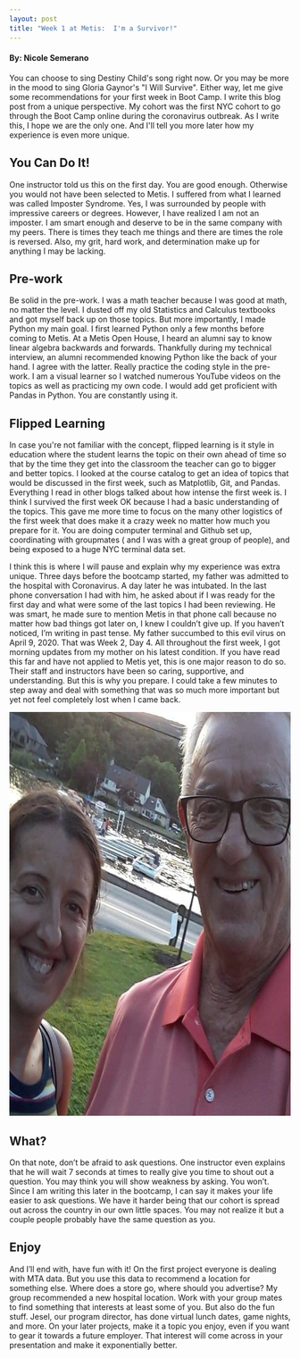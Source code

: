 ```yaml
---
layout: post
title: "Week 1 at Metis:  I'm a Survivor!"
---
```


#### By: Nicole Semerano


You can choose to sing Destiny Child's song right now.  Or you may be more in the mood to sing Gloria Gaynor's "I Will Survive".  Either way, let me give some recommendations for your first week in Boot Camp. I write this blog post from a unique perspective. My cohort was the first NYC cohort to go through the Boot Camp online during the coronavirus outbreak. As I write this, I hope we are the only one. And I'll tell you more later how my experience is even more unique.

## You Can Do It!  

One instructor told us this on the first day. You are good enough. Otherwise you would not have been selected to Metis.  I suffered from what I learned was called Imposter Syndrome. Yes, I was surrounded by people with impressive careers or degrees. However, I have realized I am not an imposter.  I am smart enough and deserve to be in the same company with my peers.  There is times they teach me things and there are times the role is reversed.  Also, my grit, hard work, and determination make up for anything I may be lacking.

## Pre-work

Be solid in the pre-work.  I was a math teacher because I was good at math, no matter the level.  I dusted off my old Statistics and Calculus textbooks and got myself back up on those topics.  But more importantly, I made Python my main goal.  I first learned Python only a few months before coming to Metis.  At a Metis Open House, I heard an alumni say to know linear algebra backwards and forwards. Thankfully during my technical interview, an alumni recommended knowing Python like the back of your hand.  I agree with the latter.  Really practice the coding style in the pre-work.  I am a visual learner so I watched numerous YouTube videos on the topics as well as practicing my own code.  I would add get proficient with Pandas in Python.  You are constantly using it.  

## Flipped Learning  

In case you're not familiar with the concept, flipped learning is it style in education where the student learns the topic on their own ahead of time so that by the time they get into the classroom the teacher can go to bigger and better topics. I looked at the course catalog to get an idea of topics that would be discussed in the first week, such as Matplotlib, Git, and Pandas. Everything I read in other blogs talked about how intense the first week is. I think I survived the first week OK because I had a basic understanding of the topics. This gave me more time to focus on the many other logistics of the first week that does make it a crazy week no matter how much you prepare for it.  You are doing computer terminal and Github set up, coordinating with groupmates ( and I was with a great group of people), and being exposed to a huge NYC terminal data set.

   

I think this is where I will pause and explain why my experience was extra unique.  Three days before the bootcamp started, my father was admitted to the hospital with Coronavirus.  A day later he was intubated.  In the last phone conversation I had with him, he asked about if I was ready for the first day and what were some of the last topics I had been reviewing.  He was smart, he made sure to mention Metis in that phone call because no matter how bad things got later on, I knew I couldn’t give up.  If you haven’t noticed, I’m writing in past tense.  My father succumbed to this evil virus on April 9, 2020.  That was Week 2, Day 4.  All throughout the first week, I got morning updates from my mother on his latest condition.  If you have read this far and have not applied to Metis yet, this is one major reason to do so.  Their staff and instructors have been so caring, supportive, and understanding.  But this is why you prepare. I could take a few minutes to step away and deal with something that was so much more important but yet not feel completely lost when I came back. 



<img src="../images/dadnme.jpg" alt="Dad and I." width = "720" height = "723">


   

## What?
On that note, don’t be afraid to ask questions.  One instructor even explains that he will wait 7 seconds at times to really give you time to shout out a question.  You may think you will show weakness by asking.  You won’t.  Since I am writing this later in the bootcamp, I can say it makes your life easier to ask questions.  We have it harder being that our cohort is spread out across the country in our own little spaces.  You may not realize it but a couple people probably have the same question as you.   

## Enjoy

And I’ll end with, have fun with it!  On the first project everyone is dealing with MTA data.  But you use this data to recommend a location for something else.  Where does a store go, where should you advertise? My group recommended a new hospital location.  Work with your group mates to find something that interests at least some of you.  But also do the fun stuff.  Jesel, our program director, has done virtual lunch dates, game nights, and more.  On your later projects, make it a topic you enjoy, even if you want to gear it towards a future employer.  That interest will come across in your presentation and make it exponentially better.
